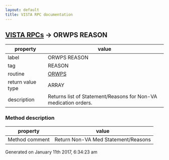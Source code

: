 ```yaml
---
layout: default
title: VISTA RPC documentation
---
```




## [VISTA RPCs](TableOfContent.md) &#8594; ORWPS REASON 

 property | value 
--- | --- 
 label | ORWPS REASON
 tag | REASON
 routine | [ORWPS](http://code.osehra.org/dox/Routine_ORWPS_source.html)
 return value type | ARRAY
 description | Returns list of Statement/Reasons for Non-VA medication orders.


### Method description

 property | value 
--- | --- 
 Method comment | Return Non-VA Med Statement/Reasons




Generated on January 11th 2017, 6:34:23 am
